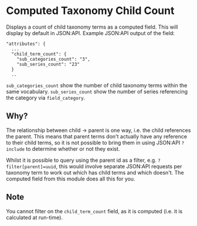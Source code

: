 # Computed Taxonomy Child Count

Displays a count of child taxonomy terms as a computed field.
This will display by default in JSON:API.
Example JSON:API output of the field:
```
"attributes": {
  ...
  "child_term_count": {
    "sub_categories_count": "3",
    "sub_series_count": "23"
  }
  ..
```
`sub_categories_count` show the number of child taxonomy terms within the same vocabulary.
`sub_series_count` show the number of series referencing the category via `field_category`.

## Why?
The relationship between child -> parent is one way, i.e. the child references the parent.
This means that parent terms don't actually have any reference to their child terms, so it
is not possible to bring them in using JSON:API `?include` to determine whether or not they exist.

Whilst it is possible to query using the parent id as a filter, e.g. `?filter[parent]=uuid`,
this would involve separate JSON:API requests per taxonomy term to work out which has child
terms and which doesn't.  The computed field from this module does all this for you.

## Note
You cannot filter on the `child_term_count` field, as it is computed (i.e. it is calculated
at run-time).
